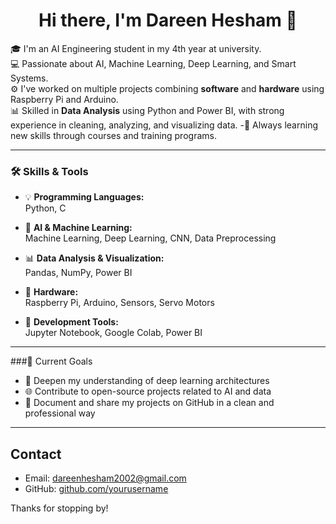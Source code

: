 <h1 align="center">Hi there, I'm Dareen Hesham 👋</h1>
 
🎓 I'm an AI Engineering student in my 4th year at university.  
💻 Passionate about AI, Machine Learning, Deep Learning, and Smart Systems.  
⚙️ I've worked on multiple projects combining **software** and **hardware** using Raspberry Pi and Arduino.  
📊 Skilled in **Data Analysis** using Python and Power BI, with strong experience in cleaning, analyzing, and visualizing data. 
-🧠 Always learning new skills through courses and training programs. 

---

### 🛠️ Skills & Tools

- 💡 **Programming Languages:**  
  Python, C

- 🤖 **AI & Machine Learning:**  
  Machine Learning, Deep Learning, CNN, Data Preprocessing

- 📊 **Data Analysis & Visualization:**  
  Pandas, NumPy, Power BI

- 🔌 **Hardware:**  
  Raspberry Pi, Arduino, Sensors, Servo Motors

- 🧰 **Development Tools:**  
  Jupyter Notebook, Google Colab, Power BI

---
###📌 Current Goals
- 🧠 Deepen my understanding of deep learning architectures
- 🌐 Contribute to open-source projects related to AI and data
- 📝 Document and share my projects on GitHub in a clean and professional way
 
---

## Contact   
- Email: dareenhesham2002@gmail.com
- GitHub: [github.com/yourusername](https://github.com/dareenhesham)  

Thanks for stopping by!  
